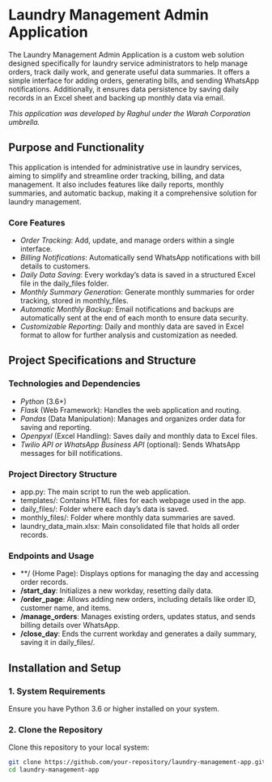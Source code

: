 # Laundry Management Admin Application

The Laundry Management Admin Application is a custom web solution designed specifically for laundry service administrators to help manage orders, track daily work, and generate useful data summaries. It offers a simple interface for adding orders, generating bills, and sending WhatsApp notifications. Additionally, it ensures data persistence by saving daily records in an Excel sheet and backing up monthly data via email.

*This application was developed by Raghul under the Warah Corporation umbrella.* 

## Purpose and Functionality

This application is intended for administrative use in laundry services, aiming to simplify and streamline order tracking, billing, and data management. It also includes features like daily reports, monthly summaries, and automatic backup, making it a comprehensive solution for laundry management.

### Core Features
- *Order Tracking*: Add, update, and manage orders within a single interface.
- *Billing Notifications*: Automatically send WhatsApp notifications with bill details to customers.
- *Daily Data Saving*: Every workday’s data is saved in a structured Excel file in the daily_files folder.
- *Monthly Summary Generation*: Generate monthly summaries for order tracking, stored in monthly_files.
- *Automatic Monthly Backup*: Email notifications and backups are automatically sent at the end of each month to ensure data security.
- *Customizable Reporting*: Daily and monthly data are saved in Excel format to allow for further analysis and customization as needed.

## Project Specifications and Structure

### Technologies and Dependencies
- *Python* (3.6+)
- *Flask* (Web Framework): Handles the web application and routing.
- *Pandas* (Data Manipulation): Manages and organizes order data for saving and reporting.
- *Openpyxl* (Excel Handling): Saves daily and monthly data to Excel files.
- *Twilio API or WhatsApp Business API* (optional): Sends WhatsApp messages for bill notifications.

### Project Directory Structure

- app.py: The main script to run the web application.
- templates/: Contains HTML files for each webpage used in the app.
- daily_files/: Folder where each day’s data is saved.
- monthly_files/: Folder where monthly data summaries are saved.
- laundry_data_main.xlsx: Main consolidated file that holds all order records.
  
### Endpoints and Usage

- **/ (Home Page): Displays options for managing the day and accessing order records.
- **/start_day**: Initializes a new workday, resetting daily data.
- **/order_page**: Allows adding new orders, including details like order ID, customer name, and items.
- **/manage_orders**: Manages existing orders, updates status, and sends billing details over WhatsApp.
- **/close_day**: Ends the current workday and generates a daily summary, saving it in daily_files/.

## Installation and Setup

### 1. System Requirements
Ensure you have Python 3.6 or higher installed on your system.

### 2. Clone the Repository
Clone this repository to your local system:
```bash
git clone https://github.com/your-repository/laundry-management-app.git
cd laundry-management-app
